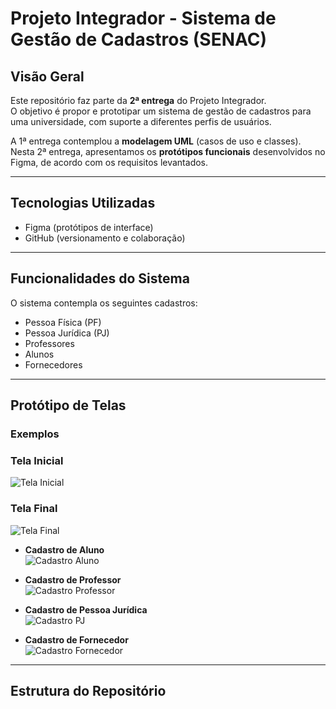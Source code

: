 # Projeto Integrador - Sistema de Gestão de Cadastros (SENAC)

## Visão Geral
Este repositório faz parte da **2ª entrega** do Projeto Integrador.  
O objetivo é propor e prototipar um sistema de gestão de cadastros para uma universidade, com suporte a diferentes perfis de usuários.

A 1ª entrega contemplou a **modelagem UML** (casos de uso e classes).  
Nesta 2ª entrega, apresentamos os **protótipos funcionais** desenvolvidos no Figma, de acordo com os requisitos levantados.

---

##  Tecnologias Utilizadas
- Figma (protótipos de interface)  
- GitHub (versionamento e colaboração)  

---

## Funcionalidades do Sistema
O sistema contempla os seguintes cadastros:

- Pessoa Física (PF)  
- Pessoa Jurídica (PJ)  
- Professores  
- Alunos  
- Fornecedores  


---

## Protótipo de Telas

### Exemplos
### Tela Inicial
![Tela Inicial](Prototipo_Senac/tela_inicial.png)

### Tela Final
![Tela Final](Prototipo_Senac/tela_final.png)

- **Cadastro de Aluno**  
![Cadastro Aluno](Prototipo_Senac/cadastro_aluno_pf.png)  

- **Cadastro de Professor**  
![Cadastro Professor](prototype/cadastro_professor.png)  

- **Cadastro de Pessoa Jurídica**  
![Cadastro PJ](prototype/cadastro_pj.png)  

- **Cadastro de Fornecedor**  
![Cadastro Fornecedor](prototype/cadastro_fornecedor.png)  

---

## Estrutura do Repositório
